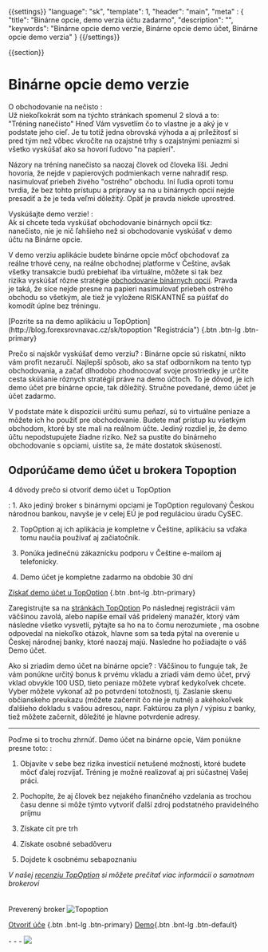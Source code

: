 {{settings}}
  "language": "sk",
  "template": 1,
  "header": "main",
  "meta" : {
    "title": "Binárne opcie, demo verzia účtu zadarmo",
    "description": "",
    "keywords": "Binárne opcie demo verzie, Binárne opcie demo účet, Binárne opcie demo verzia"
  }
{{/settings}}

<div class="row">
<div class="col-md-9" role="main" markdown="1">

{{section}}
# Binárne opcie demo verzie



<div class="row" style="width:92%">
  <div class="col-md-6" markdown="1">

O obchodovanie na nečisto
:    
Už niekoľkokrát som na týchto stránkach spomenul 2 slová a to: "Tréning nanečisto" Hneď Vám vysvetlím čo to vlastne je a aký je v podstate jeho cieľ. Je tu totiž jedna obrovská výhoda a aj príležitosť si pred tým než vôbec vkročíte na ozajstné trhy s ozajstnými peniazmi si všetko vyskúšať ako sa hovorí ľudovo "na papieri".

Názory na tréning nanečisto sa naozaj človek od človeka líši. Jedni hovoria, že nejde v papierových podmienkach verne nahradiť resp. nasimulovať priebeh živého "ostrého" obchodu. Iní ľudia oproti tomu tvrdia, že bez tohto prístupu a prípravy sa na u binárnych opcií nejde presadiť a že je teda veľmi dôležitý. Opäť je pravda niekde uprostred. 



</div>
  <div class="col-md-6" markdown="1">

Vyskúšajte demo verzie!
:   
Ak si chcete teda vyskúšať obchodovanie binárnych opcií tkz: nanečisto, nie je nič ľahšieho než si obchodovanie vyskúšať v demo účtu na Binárne opcie.

V demo verziu aplikácie budete binárne opcie môcť obchodovať za reálne trhové ceny, na reálne obchodnej platforme v Češtine, avšak všetky transakcie budú prebiehať iba virtuálne, môžete si tak bez rizika vyskúšať rôzne stratégie [obchodovanie binárnych opcií](http://www.forexsrovnavac.cz/sk/binarne-opcie). Pravda je taká, že síce nejde presne na papieri nasimulovať priebeh ostrého obchodu so všetkým, ale tiež je vyložene RISKANTNÉ sa púšťať do komodít úplne bez tréningu.

</div>
</div>
[Pozrite sa na demo aplikáciu u TopOption](http://blog.forexsrovnavac.cz/sk/topoption "Registrácia") {.btn .btn-lg .btn-primary}

Prečo si najskôr vyskúšať demo verziu?
:    Binárne opcie sú riskatní, nikto vám profit nezaručí. Najlepší spôsob, ako sa stať odborníkom na tento typ obchodovania, a začať dlhodobo zhodnocovať svoje prostriedky je určite cesta skúšanie rôznych stratégií práve na demo účtoch. To je dôvod, je ich demo účet pre binárne opcie, tak dôležitý. Stručne povedané, demo účet je účet zadarmo.

V podstate máte k dispozícii určitú sumu peňazí, sú to virtuálne peniaze a môžete ich ho použiť pre obchodovanie. Budete mať prístup ku všetkým obchodom, ktoré by ste mali na reálnom účte. Jediný rozdiel je, že demo účtu nepodstupujete žiadne riziko. Než sa pustíte do binárneho obchodovanie s opciami, uistite sa, že máte dostatok skúseností.



## Odporúčame demo účet u brokera Topoption

4 dôvody prečo si otvoriť demo účet u TopOption

: 1. Ako jediný broker s binárnymi opciami je TopOption regulovaný Českou národnou bankou, navyše je v celej EÚ je pod reguláciou úradu CySEC.

2. TopOption aj ich aplikácia je kompletne v Češtine, aplikáciu sa vďaka tomu naučia používať aj začiatočník.

3. Ponúka jedinečnú zákaznícku podporu v Češtine e-mailom aj telefonicky.

4. Demo účet je kompletne zadarmo na obdobie 30 dní


[Získať demo účet u TopOption](http://blog.forexsrovnavac.cz/sk/topoption "Registrácia") {.btn .bnt-lg .btn-primary}

Zaregistrujte sa na [stránkách TopOption](http://blog.forexsrovnavac.cz/sk/topoption "Registrácia") Po následnej registrácii vám väčšinou zavolá, alebo napíše email váš pridelený manažér, ktorý vám následne všetko vysvetlí, pýtajte sa ho na to čomu nerozumiete , ma osobne odpovedal na niekoľko otázok, hlavne som sa teda pýtal na overenie u Českej národnej banky, ktoré naozaj majú. Nasledne ho požiadajte o váš Demo účet.

Ako si zriadim demo účet na binárne opcie?
:   Väčšinou to funguje tak, že vám ponúkne určitý bonus k prvému vkladu a zriadi vám demo účet, prvý vklad obvykle 100 USD, tieto peniaze môžete vybrať kedykoľvek chcete. Vyber môžete vykonať až po potvrdení totožnosti, tj. Zaslanie skenu občianskeho preukazu (môžete začernit čo nie je nutné) a akéhokoľvek ďalšieho dokladu s vašou adresou, napr. Faktúrou za plyn / výpisu z banky, tiež môžete začernit, dôležité je hlavne potvrdenie adresy.
- - -

Poďme si to trochu zhrnúť. Demo účet na binárne opcie, Vám ponúkne presne toto:
:   

1. Objavíte v sebe bez rizika investícií netušené možnosti, ktoré budete môcť ďalej rozvíjať. Tréning je možné realizovať aj pri súčastnej Vašej práci.

2. Pochopíte, že aj človek bez nejakého finančného vzdelania as trochou času denne si môže týmto vytvoriť ďalší zdroj podstatného pravidelného príjmu

3. Získate cit pre trh

4. Získate osobné sebadôveru

5. Dojdete k osobnému sebapoznaniu

*V našej [recenziu TopOption](http://www.forexsrovnavac.cz/sk/topoption) si môžete prečítať viac informácií o samotnom brokerovi*

</div>
<div class="col-md-3" markdown="1">
<div class="well" markdown="1" style="margin-top: 2.5em">

Preverený broker
![Topoption](http://s21.postimg.org/www8bsipf/images.jpg)  

[Otvoriť úče](http://blog.forexsrovnavac.cz/sk/topoption "Registrácia") {.btn .bnt-lg .btn-primary} [Demo](http://blog.forexsrovnavac.cz/sk/topoption "Demo účet"){.btn .bnt-lg .btn-default}

</div>
<div class="container-fluid" markdown="1">
<div class="container-fluid" markdown="1">
</div>
- - -

<a href="http://blog.forexsrovnavac.cz/sk/topoption"  target="_blank">
 <img src="http://blog.forexsrovnavac.cz/wp-content/uploads/2014/10/informace.png" width="" height=""/>

</a>
</div>
</div>
</div>

